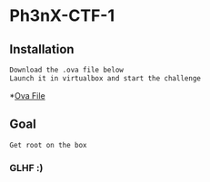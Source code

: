 # Ph3nX-CTF-1

## Installation

```sh
Download the .ova file below
Launch it in virtualbox and start the challenge
```
*[Ova File](https://mega.nz/file/E8Zk3bRZ#SgIZCwWAVCmpU2MR1foBCfwcOTx3gusJCD_g9-Dup3Y)

## Goal

```sh
Get root on the box
```

### GLHF :)
